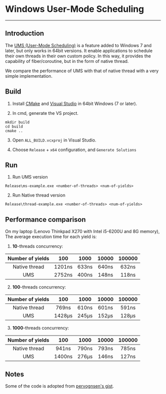 # Windows User-Mode Scheduling
----------

## Introduction

The [UMS (User-Mode Scheduling)](https://docs.microsoft.com/en-us/windows/desktop/procthread/user-mode-scheduling) is a feature added to Windows 7 and later, but only works in 64bit versions. It enable applications to schedule their own threads in their own custom policy. In this way, it provides the capability of fiber/coroutine, but in the form of native thread.

We compare the performance of UMS with that of native thread with a very simple implementation. 


## Build 

1. Install [CMake](https://cmake.org/download/) and [Visual Studio](https://visualstudio.microsoft.com/) in 64bit Windows (7 or later).

2. In cmd, generate the VS project.
```
mkdir build
cd build
cmake ..
```

3. Open `ALL_BUILD.vcxproj` in Visual Studio.

4. Choose `Release` + `x64` configuration, and `Generate Solutions`

## Run

1. Run UMS version

```
Release\ms-example.exe <number-of-threads> <num-of-yields>
```

2. Run Native thread version

```
Release\thread-example.exe <number-of-threads> <num-of-yields>
```


## Performance comparison

On my laptop (Lenovo Thinkpad X270 with Intel i5-6200U and 8G memory), The average execution time for each yield is:

1. **10**-threads concurrency:

| Number of yields   | 100   | 1000 | 10000 | 100000  |
| :----------------: | :---: | :---: | :----: | :---: |
| Native thread | 1201ns | 633ns  | 640ns | 632ns | 
| UMS    | 2752ns | 400ns | 148ns  | 118ns |

2. **100**-threads concurrency:

| Number of yields   | 100   | 1000 | 10000 | 100000  |
| :----------------: | :---: | :---: | :----: | :---: |
| Native thread | 769ns | 610ns  | 601ns | 591ns | 
| UMS    | 1428µs | 245µs | 152µs  | 128µs |

3. **1000**-threads concurrency:

| Number of yields   | 100   | 1000 | 10000 | 100000  |
| :----------------: | :---: | :---: | :----: | :---: |
| Native thread | 941ns | 790ns  | 793ns | 785ns | 
| UMS    | 1400ns | 276µs | 146ns  | 127ns |



## Notes
Some of the code is adopted from [pervognsen's gist](https://gist.github.com/pervognsen/8cbde6ea71da8256865e05bf4fcdfa7d).
